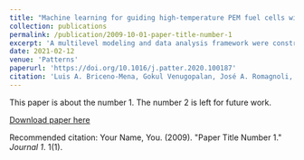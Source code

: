 ```yaml
---
title: "Machine learning for guiding high-temperature PEM fuel cells with greater power density"
collection: publications
permalink: /publication/2009-10-01-paper-title-number-1
excerpt: 'A multilevel modeling and data analysis framework were constructed for high-temperature polymer electrolyte membrane fuel cells (HT-PEMFCs) and their electrolyte materials. The framework employed Machine Learning tools (e.g., support vector regression, dimension reduction, and clustering) that seamlessly linked materials characteristics with fuel cell device performance and design, allowing for the accelerated discovery of material property attributes and fuel cell operating parameters and configurations that achieve greater power density and efficiency while co-currently addressing costs.'
date: 2021-02-12
venue: 'Patterns'
paperurl: 'https://doi.org/10.1016/j.patter.2020.100187'
citation: 'Luis A. Briceno-Mena, Gokul Venugopalan, José A. Romagnoli, Christopher G. Arges, Machine learning for guiding high-temperature PEM fuel cells with greater power density, Patterns, Volume 2, Issue 2, 2021, 100187, ISSN 2666-3899, https://doi.org/10.1016/j.patter.2020.100187.'
---
```

This paper is about the number 1. The number 2 is left for future work.

[Download paper here](http://academicpages.github.io/files/paper1.pdf)

Recommended citation: Your Name, You. (2009). "Paper Title Number 1." <i>Journal 1</i>. 1(1).
